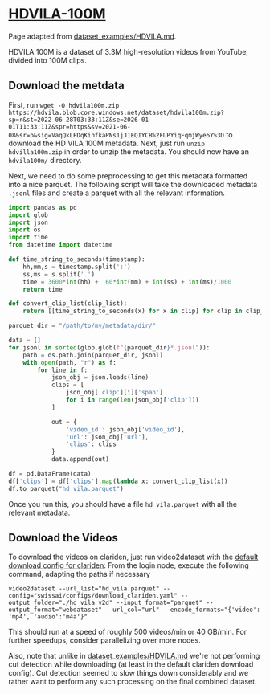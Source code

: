 # [HDVILA-100M](https://github.com/microsoft/XPretrain/tree/main/hd-vila-100m)
Page adapted from [dataset_examples/HDVILA.md](/dataset_examples/HDVILA.md).

HDVILA 100M is a dataset of 3.3M high-resolution videos from YouTube, divided into 100M clips.

## Download the metdata
First, run `wget -O hdvila100m.zip https://hdvila.blob.core.windows.net/dataset/hdvila100m.zip?sp=r&st=2022-06-28T03:33:11Z&se=2026-01-01T11:33:11Z&spr=https&sv=2021-06-08&sr=b&sig=VaqQkLFDqKinfkaPNs1jJ1EQIYCB%2FUPYiqFqmjWye6Y%3D` to download the HD VILA 100M metadata. Next, just run `unzip hdvilla100m.zip` in order to unzip the metadata. You should now have an `hdvila100m/` directory.

Next, we need to do some preprocessing to get this metadata formatted into a nice parquet. The following script will take the downloaded metadata `.jsonl` files and create a parquet with all the relevant information.

```python
import pandas as pd
import glob
import json
import os
import time
from datetime import datetime

def time_string_to_seconds(timestamp):
    hh,mm,s = timestamp.split(':')
    ss,ms = s.split('.')
    time = 3600*int(hh) +  60*int(mm) + int(ss) + int(ms)/1000
    return time

def convert_clip_list(clip_list):
    return [[time_string_to_seconds(x) for x in clip] for clip in clip_list]

parquet_dir = "/path/to/my/metadata/dir/"

data = []
for jsonl in sorted(glob.glob(f"{parquet_dir}*.jsonl")):
    path = os.path.join(parquet_dir, jsonl)
    with open(path, "r") as f:
        for line in f:
            json_obj = json.loads(line)
            clips = [
                json_obj['clip'][i]['span']
                for i in range(len(json_obj['clip']))
            ]

            out = {
                'video_id': json_obj['video_id'],
                'url': json_obj['url'],
                'clips': clips
            }
            data.append(out)

df = pd.DataFrame(data)
df['clips'] = df['clips'].map(lambda x: convert_clip_list(x))
df.to_parquet("hd_vila.parquet")
```

Once you run this, you should have a file `hd_vila.parquet` with all the relevant metadata.

## Download the Videos
To download the videos on clariden, just run video2dataset with the [default download config for clariden](../configs/download_clariden.yaml): From the login node, execute the following command, adapting the paths if necessary

```
video2dataset --url_list="hd_vila.parquet" --config="swissai/configs/download_clariden.yaml" --output_folder="./hd_vila_v2d" --input_format="parquet" --output_format="webdataset" --url_col="url" --encode_formats="{'video': 'mp4', 'audio':'m4a'}" 
```

This should run at a speed of roughly 500 videos/min or 40 GB/min. For further speedups, consider parallelizing over more nodes.

Also, note that unlike in [dataset_examples/HDVILA.md](/dataset_examples/HDVILA.md) we're not performing cut detection while downloading (at least in the default clariden download config). Cut detection seemed to slow things down considerably and we rather want to perform any such processing on the final combined dataset.

